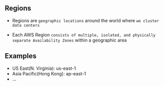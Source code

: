 ## Regions

- Regions are `geographic locations` around the world where `we cluster data centers`

- Each AWS Region `consists of multiple, isolated, and physically separate Availability Zones` within a geographic area

## Examples

- US East(N. Virginia): us-east-1
- Asia Pacific(Hong Kong): ap-east-1
- ...
